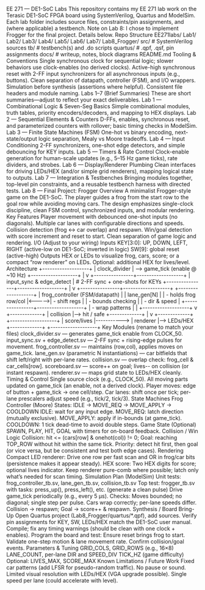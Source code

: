 EE 271 — DE1-SoC Labs
This repository contains my EE 271 lab work on the Terasic DE1-SoC FPGA board using SystemVerilog, Quartus and ModelSim. Each lab folder includes source files, constraints/pin assignments, and (where applicable) a testbench.
Note on Lab 8: I chose to implement Frogger for the final project. Details below.
Repo Structure
EE271labs/
  Lab1/
  Lab2/
  Lab3/
  Lab4/
  Lab5/
  Lab6/
  Lab7/
  Lab8_Frogger/
    src/                 # SystemVerilog sources
    tb/                  # testbench(s) and .do scripts
    quartus/             # .qpf, .qsf, pin assignments
    docs/                # writeup, notes, block diagrams
  README.md
Tooling & Conventions
Single synchronous clock for sequential logic; slower behaviors use clock-enables (no derived clocks).
Active-high synchronous reset with 2-FF input synchronizers for all asynchronous inputs (e.g., buttons).
Clean separation of datapath, controller (FSM), and I/O wrappers.
Simulation before synthesis (assertions where helpful).
Consistent file headers and module naming.
Labs 1–7 (Brief Summaries)
These are short summaries—adjust to reflect your exact deliverables.
Lab 1 — Combinational Logic & Seven-Seg Basics
Simple combinational modules, truth tables, priority encoders/decoders, and mapping to HEX displays.
Lab 2 — Sequential Elements & Counters
D-FFs, enables, synchronous reset, and parameterized counters with rollover; basic timing checks in ModelSim.
Lab 3 — Finite State Machines (FSM)
One-hot vs binary encoding, next-state/output logic separation, Mealy vs Moore tradeoffs.
Lab 4 — Input Conditioning
2-FF synchronizers, one-shot edge detectors, and simple debouncing for KEY inputs.
Lab 5 — Timers & Rate Control
Clock-enable generation for human-scale updates (e.g., 5–15 Hz game ticks), rate dividers, and strobes.
Lab 6 — Display/Renderer Plumbing
Clean interfaces for driving LEDs/HEX (and/or simple grid renderers), mapping logical state to outputs.
Lab 7 — Integration & Testbenches
Bringing modules together, top-level pin constraints, and a reusable testbench harness with directed tests.
Lab 8 — Final Project: Frogger
Overview
A minimalist Frogger-style game on the DE1-SoC. The player guides a frog from the start row to the goal row while avoiding moving cars. The design emphasizes single-clock discipline, clean FSM control, synchronized inputs, and modular rendering.
Key Features
Player movement with debounced one-shot inputs (no diagonals).
Multiple car lanes with configurable directions and speeds.
Collision detection (frog ↔ car overlap) and respawn.
Win/goal detection with score increment and reset to start.
Clean separation of game logic and rendering.
I/O (Adjust to your wiring)
Inputs
KEY[3:0]: UP, DOWN, LEFT, RIGHT (active-low on DE1-SoC; inverted in logic)
SW[9]: global reset (active-high)
Outputs
HEX or LEDs to visualize frog, cars, score; or a compact “row renderer” on LEDs.
Optional: additional HEX for lives/level.
Architecture
        +-------------------+
        |  clock_divider    | --> game_tick (enable @ ~10 Hz)
        +-------------------+
                 |
                 v
+----------------+-------------------+
|   input_sync & edge_detect         |   # 2-FF sync + one-shots for KEYs
+----------------+-------------------+
                 |
                 v
+----------------+-------------------+       +-------------------+
|  frog_controller (FSM/datapath)    |       |  lane_gen[N]      |
|  - holds frog row/col              |<----->|  - shift regs     |
|  - bounds checking                 |       |  - dir & speed    |
+----------------+-------------------+       |  - wrap patterns  |
                 |                            +-------------------+
                 v
          +-------------+
          | collision   |--> hit / safe
          +-------------+
                 |
                 v
          +-------------+             +-------------------+
          | score/lives |-----------> | renderer          |--> LEDs/HEX
          +-------------+             +-------------------+
Key Modules (rename to match your files)
clock_divider.sv — generates game_tick enable from CLOCK_50.
input_sync.sv + edge_detect.sv — 2-FF sync + rising-edge pulses for movement.
frog_controller.sv — maintains (row,col), applies moves on game_tick.
lane_gen.sv (parametric N instantiations) — car bitfields that shift left/right with per-lane rates.
collision.sv — overlap check: frog_cell & car_cells[row].
scoreboard.sv — score++ on goal; lives-- on collision (or instant respawn).
renderer.sv — maps grid state to LEDs/HEX cleanly.
Timing & Control
Single source clock (e.g., CLOCK_50).
All moving parts updated on game_tick (an enable, not a derived clock).
Player moves: edge of button + game_tick → one cell/step.
Car lanes: shift once per tick; per-lane prescalers adjust speed (e.g., tick/2, tick/3).
State Machines
Frog Controller (Moore)
States: IDLE → MOVE_REQ → MOVE_APPLY → COOLDOWN
IDLE: wait for any input edge.
MOVE_REQ: latch direction (mutually exclusive).
MOVE_APPLY: apply if in-bounds (at game_tick).
COOLDOWN: 1 tick dead-time to avoid double steps.
Game State (Optional)
SPAWN, PLAY, HIT, GOAL with timers for on-board feedback.
Collision / Win Logic
Collision: hit <= (cars[row] & onehot(col)) != 0;
Goal: reaching TOP_ROW without hit within the same tick.
Priority: detect hit first, then goal (or vice versa, but be consistent and test both edge cases).
Rendering
Compact LED renderer:
Drive one row per fast scan and OR in frog/car bits (persistence makes it appear steady).
HEX score:
Two HEX digits for score; optional lives indicator.
Keep renderer pure-comb where possible; latch only what’s needed for scan timing.
Simulation Plan (ModelSim)
Unit tests: frog_controller_tb.sv, lane_gen_tb.sv, collision_tb.sv
Top test: frogger_tb.sv with tasks:
press_up(), press_left(), etc. (generate a clean pulse)
Drive game_tick periodically (e.g., every 5 µs).
Checks:
Moves bounded; no diagonal; single step per pulse.
Cars wrap correctly; per-lane speeds differ.
Collision → respawn; Goal → score++ & respawn.
Synthesis / Board Bring-Up
Open Quartus project (Lab8_Frogger/quartus/*.qpf), add sources.
Verify pin assignments for KEY, SW, LEDs/HEX match the DE1-SoC user manual.
Compile; fix any timing warnings (should be clean with one clock + enables).
Program the board and test:
Ensure reset brings frog to start.
Validate one-step motion & lane movement rate.
Confirm collision/goal events.
Parameters & Tuning
GRID_COLS, GRID_ROWS (e.g., 16×8)
LANE_COUNT, per-lane DIR and SPEED_DIV
TICK_HZ (game difficulty)
Optional: LIVES_MAX, SCORE_MAX
Known Limitations / Future Work
Fixed car patterns (add LFSR for pseudo-random traffic).
No pause or sound.
Limited visual resolution with LEDs/HEX (VGA upgrade possible).
Single speed per lane (could accelerate with level).